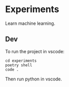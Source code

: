 # Experiments

Learn machine learning.

## Dev

To run the project in vscode:

```shell
cd experiments
poetry shell
code .
```

Then run python in vscode.
